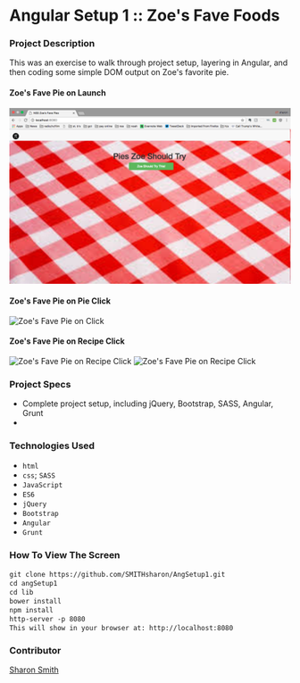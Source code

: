 # Angular Setup 1 :: Zoe's Fave Foods

### Project Description 

This was an exercise to walk through project setup, layering in Angular, and then coding some simple DOM output on Zoe's favorite pie. 

#### Zoe's Fave Pie on Launch 
![Zoe's Fave Pie on Launch](https://raw.githubusercontent.com/SMITHsharon/AngSetup1/zoeFood/screens/Zoe%20Pies%20on%20Launch%20.png)

#### Zoe's Fave Pie on Pie Click 
![Zoe's Fave Pie on Click]()

#### Zoe's Fave Pie on Recipe Click 
![Zoe's Fave Pie on Recipe Click]()
![Zoe's Fave Pie on Recipe Click]()

### Project Specs
- Complete project setup, including jQuery, Bootstrap, SASS, Angular, Grunt
- 


### Technologies Used
- `html`
- `css`; `SASS`
- `JavaScript`
- `ES6`
- `jQuery`
- `Bootstrap`
- `Angular`
- `Grunt`


### How To View The Screen 
```
git clone https://github.com/SMITHsharon/AngSetup1.git
cd angSetup1
cd lib
bower install
npm install
http-server -p 8080
This will show in your browser at: http://localhost:8080
```

### Contributor
[Sharon Smith](https://github.com/SMITHsharon)

